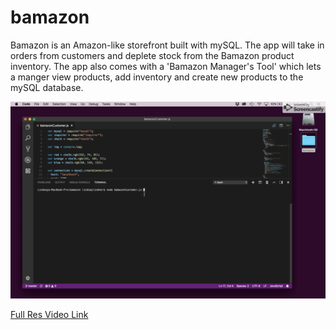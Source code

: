 # bamazon
Bamazon is an Amazon-like storefront built with mySQL. The app will take in orders from customers and deplete stock from the Bamazon product inventory. The app also comes with a 'Bamazon Manager's Tool' which lets a manger view products, add inventory and create new products to the mySQL database.



![Bamazon Customer GIF](/assets/BamazonCustomerVideo.gif)


[Full Res Video Link](https://drive.google.com/file/d/1PEywy0hW1A8IBEmdVvnijl9NBtxFqQMZ/view?usp=sharing)
